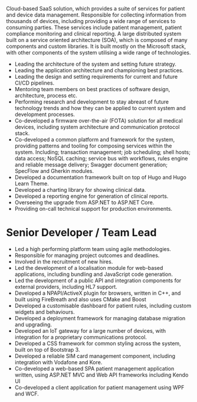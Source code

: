 <!-- markdownlint-disable MD041 -->

Cloud-based SaaS solution, which provides a suite of services for patient and device data management. Responsible for collecting information from thousands of devices, including providing a wide range of services to consuming parties. These services include patient management, patient compliance monitoring and clinical reporting. A large distributed system built on a service oriented architecture (SOA), which is composed of many components and custom libraries. It is built mostly on the Microsoft stack, with other components of the system utilising a wide range of technologies.

- Leading the architecture of the system and setting future strategy.
- Leading the application architecture and championing best practices.
- Leading the design and setting requirements for current and future CI/CD pipelines.
- Mentoring team members on best practices of software design, architecture, process etc.
- Performing research and development to stay abreast of future technology trends and how they can be applied to current system and development processes.
- Co-developed a firmware over-the-air (FOTA) solution for all medical devices, including system architecture and communication protocol stack.
- Co-developed a common platform and framework for the system, providing patterns and tooling for composing services within the system. Including; transaction management; job scheduling; shell hosts; data access; NoSQL caching; service bus with workflows, rules engine and reliable message delivery; Swagger document generation; SpecFlow and Gherkin modules.
- Developed a documentation framework built on top of Hugo and Hugo Learn Theme.
- Developed a charting library for showing clinical data.
- Developed a reporting engine for generation of clinical reports.
- Overseeing the upgrade from ASP.NET to ASP.NET Core.
- Providing on-call technical support for production environments.

# Senior Developer / Team Lead

- Led a high performing platform team using agile methodologies.
- Responsible for managing project outcomes and deadlines.
- Involved in the recruitment of new hires.
- Led the development of a localisation module for web-based applications, including bundling and JavaScript code generation.
- Led the development of a public API and integration components for external providers, including HL7 support.
- Developed a NPAPI/ActiveX plugin for browsers, written in C++, and built using FireBreath and also uses CMake and Boost
- Developed a customisable dashboard for patient rules, including custom widgets and behaviours.
- Developed a deployment framework for managing database migration and upgrading.
- Developed an IoT gateway for a large number of devices, with integration for a proprietary communications protocol.
- Developed a CSS framework for common styling across the system, built on top of Bootstrap 3.
- Developed a reliable SIM card management component, including integration with Vodafone and Kore.
- Co-developed a web-based SPA patient management application written, using ASP.NET MVC and Web API frameworks including Kendo UI
- Co-developed a client application for patient management using WPF and WCF.

<!-- markdownlint-disable MD041 -->